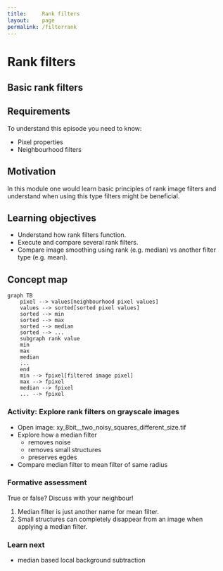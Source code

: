 ```yaml
---
title:     Rank filters
layout:    page
permalink: /filterrank
---
```


# Rank filters

## Basic rank filters

## Requirements

To understand this episode you need to know:

- Pixel properties
- Neighbourhood filters

## Motivation

In this module one would learn basic principles of rank image filters and understand when using this type filters might be beneficial.

## Learning objectives

- Understand how rank filters function.
- Execute and compare several rank filters.
- Compare image smoothing using rank (e.g. median) vs another filter type (e.g. mean).


## Concept map
```mermaid
graph TB
	pixel --> values[neighbourhood pixel values] 
	values --> sorted[sorted pixel values]
	sorted --> min
	sorted --> max
	sorted --> median
	sorted --> ...
	subgraph rank value
	min
	max
	median
	...
	end
	min --> fpixel[filtered image pixel]
	max --> fpixel
	median --> fpixel
	... --> fpixel
```


### Activity: Explore rank filters on grayscale images

- Open image: xy_8bit__two_noisy_squares_different_size.tif
- Explore how a median filter
	- removes noise
	- removes small structures
	- preserves egdes
- Compare median filter to mean filter of same radius


### Formative assessment

True or false? Discuss with your neighbour!

1. Median filter is just another name for mean filter.
2. Small structures can completely disappear from an image when applying a median filter.


### Learn next

- median based local background subtraction

